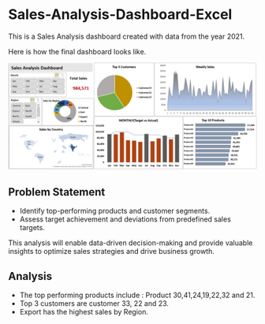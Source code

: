# Sales-Analysis-Dashboard-Excel
This is a Sales Analysis dashboard created with data from the year 2021.

Here is how the final dashboard looks like.

![](https://github.com/VyonaMukhwana/Sales-Analysis-Dashboard-Excel/blob/main/Sales%20Analysis%20Dashboard.PNG)

## **Problem Statement**
- Identify top-performing products and customer segments.
- Assess target achievement and deviations from predefined sales targets.

This analysis will enable data-driven decision-making and provide valuable insights to optimize sales strategies and drive business growth.

## **Analysis**
- The top performing products include : Product 30,41,24,19,22,32 and 21.
- Top 3 customers are customer 33, 22 and 23.
- Export has the highest sales by Region.


